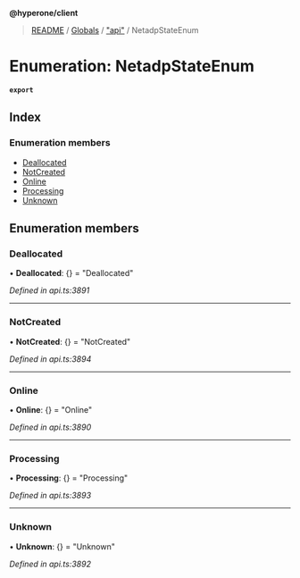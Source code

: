**@hyperone/client**

> [README](../README.md) / [Globals](../globals.md) / ["api"](../modules/_api_.md) / NetadpStateEnum

# Enumeration: NetadpStateEnum

**`export`** 

## Index

### Enumeration members

* [Deallocated](_api_.netadpstateenum.md#deallocated)
* [NotCreated](_api_.netadpstateenum.md#notcreated)
* [Online](_api_.netadpstateenum.md#online)
* [Processing](_api_.netadpstateenum.md#processing)
* [Unknown](_api_.netadpstateenum.md#unknown)

## Enumeration members

### Deallocated

•  **Deallocated**: {} = "Deallocated"

*Defined in api.ts:3891*

___

### NotCreated

•  **NotCreated**: {} = "NotCreated"

*Defined in api.ts:3894*

___

### Online

•  **Online**: {} = "Online"

*Defined in api.ts:3890*

___

### Processing

•  **Processing**: {} = "Processing"

*Defined in api.ts:3893*

___

### Unknown

•  **Unknown**: {} = "Unknown"

*Defined in api.ts:3892*
